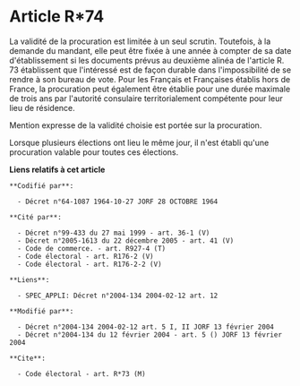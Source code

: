 # Article R*74

La validité de la procuration est limitée à un seul scrutin. Toutefois, à la demande du mandant, elle peut être fixée à une
année à compter de sa date d'établissement si les documents prévus au deuxième alinéa de l'article R. 73 établissent que
l'intéressé est de façon durable dans l'impossibilité de se rendre à son bureau de vote. Pour les Français et Françaises
établis hors de France, la procuration peut également être établie pour une durée maximale de trois ans par l'autorité
consulaire territorialement compétente pour leur lieu de résidence.

Mention expresse de la validité choisie est portée sur la procuration.

Lorsque plusieurs élections ont lieu le même jour, il n'est établi qu'une procuration valable pour toutes ces élections.

**Liens relatifs à cet article**

	**Codifié par**:

	  - Décret n°64-1087 1964-10-27 JORF 28 OCTOBRE 1964

	**Cité par**:

	  - Décret n°99-433 du 27 mai 1999 - art. 36-1 (V)
	  - Décret n°2005-1613 du 22 décembre 2005 - art. 41 (V)
	  - Code de commerce. - art. R927-4 (T)
	  - Code électoral - art. R176-2 (V)
	  - Code électoral - art. R176-2-2 (V)

	**Liens**:

	  - SPEC_APPLI: Décret n°2004-134 2004-02-12 art. 12

	**Modifié par**:

	  - Décret n°2004-134 2004-02-12 art. 5 I, II JORF 13 février 2004
	  - Décret n°2004-134 du 12 février 2004 - art. 5 () JORF 13 février 2004

	**Cite**:

	  - Code électoral - art. R*73 (M)
